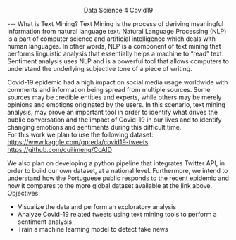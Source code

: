<p align="center">Data Science 4 Covid19  </p>  
---  
What is Text Mining? Text Mining is the process of deriving meaningful information from natural language text. Natural Language Processing (NLP) is a part of computer science and artificial intelligence which deals with human languages. In other words, NLP is a component of text mining that performs linguistic analysis that essentially helps a machine to “read” text. Sentiment analysis uses NLP and is a powerful tool that allows computers to understand the underlying subjective tone of a piece of writing.

Covid-19 epidemic had a high impact on social media usage worldwide with comments and information being spread from multiple sources. Some sources may be credible entities and experts, while others may be merely opinions and emotions originated by the users. In this scenario, text mining analysis, may prove an important tool in order to identify what drives the public conversation and the impact of Covid-19 in our lives and to identify changing emotions and sentiments during this difficult time.  
For this work we plan to use the following dataset:  
https://www.kaggle.com/gpreda/covid19-tweets  
https://github.com/cuilimeng/CoAID  


We also plan on developing a python pipeline that integrates Twitter API, in order to build our own dataset, at a national level. Furthermore, we intend to understand how the Portuguese public responds to the recent epidemic and how it compares to the more global dataset available at the link above.
Objectives:  
-  Visualize the data and perform an exploratory analysis  
-  Analyze Covid-19 related tweets using text mining tools to perform a sentiment analysis  
-  Train a machine learning model to detect fake news  
